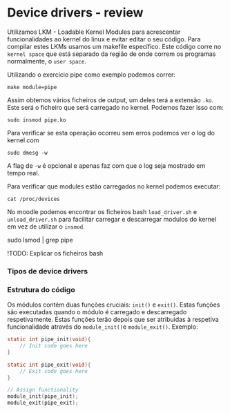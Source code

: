# Device drivers - review

Utilizamos LKM - Loadable Kernel Modules para acrescentar funcionalidades ao kernel do linux e evitar editar o seu código.
Para compilar estes LKMs usamos um makefile específico. Este código corre no `kernel space` que está separado da região de onde correm os programas normalmente, o `user space`.

Utilizando o exercício pipe como exemplo podemos correr:
```
make module=pipe
```
Assim obtemos vários ficheiros de output, um deles terá a extensão `.ko`. Este será o ficheiro que será carregado no kernel. Podemos fazer isso com:
```
sudo insmod pipe.ko
```
Para verificar se esta operação ocorreu sem erros podemos ver o log do kernel com
```
sudo dmesg -w
```
A flag de `-w` é opcional e apenas faz com que o log seja mostrado em tempo real.

Para verificar que modules estão carregados no kernel podemos executar:
```
cat /proc/devices
```

No moodle podemos encontrar os ficheiros bash `load_driver.sh` e `unload_driver.sh` para facilitar carregar e descarregar modulos do kernel em vez de utilizar o `insmod`.

sudo lsmod | grep pipe

!TODO: Explicar os ficheiros bash

### Tipos de device drivers


### Estrutura do código
Os módulos contém duas funções cruciais: `init()` e `exit()`. Estas funções são executadas quando o módulo é carregado e descarregado respetivamente. Estas funções terão depois que ser atribuidas à respetiva funcionalidade através do `module_init()`e `module_exit()`.
Exemplo:
```C
static int pipe_init(void){
    // Init code goes here
}

static int pipe_exit(void){
    // Exit code goes here
}

// Assign functionality
module_init(pipe_init);
module_exit(pipe_exit);
```


